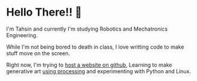 # Hello There!! 👋
I'm Tahsin and currently I'm studying Robotics and Mechatronics Engineering.

While I'm not being bored to death in class, I love writting code to make stuff move on the screen.

Right now, I'm trying to [host a website on github](https://tahsintariq.github.io/), Learning to make generative art [using processing](https://processing.org/) and experimenting with Python and Linux.

<!--
**TahsinTariq/TahsinTariq** is a ✨ _special_ ✨ repository because its `README.md` (this file) appears on your GitHub profile.

Here are some ideas to get you started:

- 🔭 I’m currently working on ...
- 🌱 I’m currently learning ...
- 👯 I’m looking to collaborate on ...
- 🤔 I’m looking for help with ...
- 💬 Ask me about ...
- 📫 How to reach me: ...
- 😄 Pronouns: ...
- ⚡ Fun fact: ...
-->
